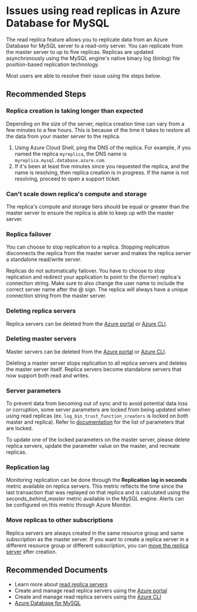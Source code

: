 <properties
    pageTitle="Issues using replicas in Azure Database for MySQL"
    description="Support for read replica servers"
    service="microsoft.dbformysql"
    resource="servers"
    authors="ajlam"
    ms.author="andrela"
    displayOrder="370"
    selfHelpType="generic"
    supportTopicIds="32673559"
    resourceTags="servers, databases"
    productPesIds="16221"
    cloudEnvironments="public, Fairfax, usnat, ussec"
    articleId="fde891c7-83d3-4ce3-bf27-10fcac81ce84"
	ownershipId="AzureData_AzureDatabaseforMySQL"
/>

# Issues using read replicas in Azure Database for MySQL

The read replica feature allows you to replicate data from an Azure Database for MySQL server to a read-only server. You can replicate from the master server to up to five replicas. Replicas are updated asynchronously using the MySQL engine's native binary log (binlog) file position-based replication technology.

Most users are able to resolve their issue using the steps below.

## **Recommended Steps**

### **Replica creation is taking longer than expected**

Depending on the size of the server, replica creation time can vary from a few minutes to a few hours. This is because of the time it takes to restore all the data from your master server to the replica.

1. Using Azure Cloud Shell, ping the DNS of the replica. For example, if you named the replica `myreplica`, the DNS name is `myreplica.mysql.database.azure.com`.
2. If it's been at least five minutes since you requested the replica, and the name is resolving, then replica creation is in progress. If the name is not resolving, proceed to open a support ticket.

### **Can't scale down replica's compute and storage**

The replica's compute and storage tiers should be equal or greater than the master server to ensure the replica is able to keep up with the master server.

### **Replica failover**

You can choose to stop replication to a replica. Stopping replication disconnects the replica from the master server and makes the replica server a standalone read/write server.

Replicas do not automatically failover. You have to choose to stop replication and redirect your application to point to the (former) replica's connection string. Make sure to also change the user name to include the correct server name after the @ sign. The replica will always have a unique connection string from the master server.

### **Deleting replica servers**

Replica servers can be deleted from the [Azure portal](https://docs.microsoft.com/azure/mysql/howto-read-replicas-portal#delete-a-replica-server) or [Azure CLI](https://docs.microsoft.com/azure/mysql/howto-read-replicas-cli#delete-a-replica-server).

### **Deleting master servers**

Master servers can be deleted from the [Azure portal](https://docs.microsoft.com/azure/mysql/howto-read-replicas-portal#delete-a-master-server) or [Azure CLI](https://docs.microsoft.com/azure/mysql/howto-read-replicas-cli#delete-a-master-server).

Deleting a master server stops replication to all replica servers and deletes the master server itself. Replica servers become standalone servers that now support both read and writes.

### **Server parameters**

To prevent data from becoming out of sync and to avoid potential data loss or corruption, some server parameters are locked from being updated when using read replicas (ex. `log_bin_trust_function_creators` is locked on both master and replica). Refer to [documentation](https://docs.microsoft.com/azure/mysql/concepts-read-replicas#server-parameters) for the list of parameters that are locked.

To update one of the locked parameters on the master server, please delete replica servers, update the parameter value on the master, and recreate replicas.

### **Replication lag**

Monitoring replication can be done through the **Replication lag in seconds** metric available on replica servers. This metric reflects the time since the last transaction that was replayed on that replica and is calculated using the *seconds_behind_master* metric available in the MySQL engine. Alerts can be configured on this metric through Azure Monitor.

### **Move replicas to other subscriptions**

Replica servers are always created in the same resource group and same subscription as the master server. If you want to create a replica server in a different resource group or different subscription, you can [move the replica server](https://docs.microsoft.com/azure/azure-resource-manager/management/move-resource-group-and-subscription) after creation.

## **Recommended Documents**

* Learn more about [read replica servers](https://docs.microsoft.com/azure/mysql/concepts-read-replicas)
* Create and manage read replica servers using the [Azure portal](https://docs.microsoft.com/azure/mysql/howto-read-replicas-portal)
* Create and manage read replica servers using the [Azure CLI](https://docs.microsoft.com/azure/mysql/howto-read-replicas-cli)
* [Azure Database for MySQL](https://docs.microsoft.com/azure/mysql/)
